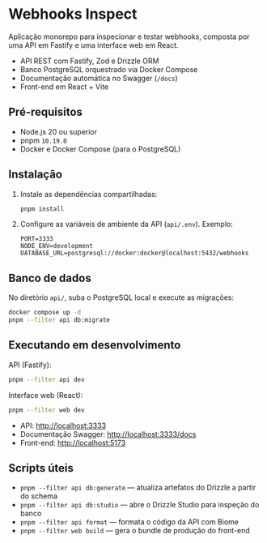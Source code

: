 # Webhooks Inspect

Aplicação monorepo para inspecionar e testar webhooks, composta por uma API em Fastify e uma interface web em React.

- API REST com Fastify, Zod e Drizzle ORM
- Banco PostgreSQL orquestrado via Docker Compose
- Documentação automática no Swagger (`/docs`)
- Front-end em React + Vite

## Pré-requisitos

- Node.js 20 ou superior
- pnpm `10.19.0`
- Docker e Docker Compose (para o PostgreSQL)

## Instalação

1. Instale as dependências compartilhadas:

   ```bash
   pnpm install
   ```

2. Configure as variáveis de ambiente da API (`api/.env`). Exemplo:

   ```env
   PORT=3333
   NODE_ENV=development
   DATABASE_URL=postgresql://docker:docker@localhost:5432/webhooks
   ```

## Banco de dados

No diretório `api/`, suba o PostgreSQL local e execute as migrações:

```bash
docker compose up -d
pnpm --filter api db:migrate
```

## Executando em desenvolvimento

API (Fastify):

```bash
pnpm --filter api dev
```

Interface web (React):

```bash
pnpm --filter web dev
```

- API: <http://localhost:3333>
- Documentação Swagger: <http://localhost:3333/docs>
- Front-end: <http://localhost:5173>

## Scripts úteis

- `pnpm --filter api db:generate` — atualiza artefatos do Drizzle a partir do schema
- `pnpm --filter api db:studio` — abre o Drizzle Studio para inspeção do banco
- `pnpm --filter api format` — formata o código da API com Biome
- `pnpm --filter web build` — gera o bundle de produção do front-end
